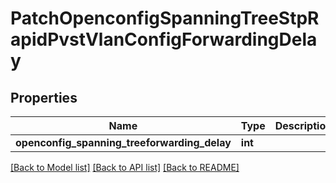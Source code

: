 # PatchOpenconfigSpanningTreeStpRapidPvstVlanConfigForwardingDelay

## Properties
Name | Type | Description | Notes
------------ | ------------- | ------------- | -------------
**openconfig_spanning_treeforwarding_delay** | **int** |  | [optional] 

[[Back to Model list]](../README.md#documentation-for-models) [[Back to API list]](../README.md#documentation-for-api-endpoints) [[Back to README]](../README.md)



